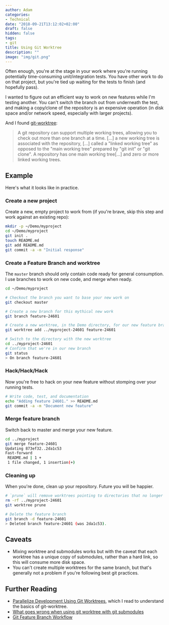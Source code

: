 ```yaml
---
author: Adam
categories:
- Technical
date: "2018-09-21T13:12:02+02:00"
draft: false
hidden: false
tags:
- git
title: Using Git Worktree
description: ""
image: "img/git.png"
---
```


Often enough, you're at the stage in your work where you're running potentially time-consuming unit/integration tests. You have other work to do on that project, but you're tied up waiting for the tests to finish (and hopefully pass).

I wanted to figure out an efficient way to work on new features while I'm testing another. You can't switch the branch out from underneath the test, and making a copy/clone of the repository is an expensive operation (in disk space and/or network speed, especially with larger projects).
<!--more-->

And I found [git-worktree](https://git-scm.com/docs/git-worktree):

> A git repository can support multiple working trees, allowing you to check out more than one branch at a time. [...]  a new working tree is associated with the repository, [...] called a "linked working tree" as opposed to the "main working tree" prepared by "git init" or "git clone". A repository has one main working tree[...] and zero or more linked working trees.

## Example
Here's what it looks like in practice.

### Create a new project

Create a new, empty project to work from (if you're brave, skip this step and work against an existing repo):

```bash
mkdir -p ~/Demo/myproject
cd ~/Demo/myproject
git init .
touch README.md
git add README.md
git commit -a -m "Initial response"
```

### Create a Feature Branch and worktree

The `master` branch should only contain code ready for general consumption. I use branches to work on new code, and merge when ready.

```bash
cd ~/Demo/myproject

# Checkout the branch you want to base your new work on
git checkout master

# Create a new branch for this mythical new work
git branch feature-24601

# Create a new worktree, in the Demo directory, for our new feature branch
git worktree add ../myproject-24601 feature-24601

# Switch to the directory with the new worktree
cd ../myproject-24601
# Confirm that we're in our new branch
git status
> On branch feature-24601
```

### Hack/Hack/Hack
Now you're free to hack on your new feature without stomping over your running tests.
```bash
# Write code, test, and documentation
echo "Adding feature 24601." >> README.md
git commit -a -m "Document new feature"
```

### Merge feature branch

Switch back to master and merge your new feature.
```bash
cd ../myproject
git merge feature-24601
Updating 873ef32..2da1c53
Fast-forward
 README.md | 1 +
 1 file changed, 1 insertion(+)
```

### Cleaning up

When you're done, clean up your repository. Future you will be happier.

```bash
# `prune` will remove worktrees pointing to directories that no longer exist
rm -rf ../myproject-24601
git worktree prune

# Delete the feature branch
git branch -d feature-24601
> Deleted branch feature-24601 (was 2da1c53).
```

## Caveats

- Mixing worktree and submodules works but with the caveat that each worktree has a unique copy of submodules, rather than a hard link, so this will consume more disk space.
- You can't create multiple worktrees for the same branch, but that's generally not a problem if you're following best git practices.

## Further Reading
- [Parallelize Development Using Git Worktrees](https://spin.atomicobject.com/2016/06/26/parallelize-development-git-worktrees/), which I read to understand the basics of git-worktree.
- [What goes wrong when using git worktree with git submodules](https://stackoverflow.com/questions/31871888/what-goes-wrong-when-using-git-worktree-with-git-submodules)
- [Git Feature Branch Workflow](https://www.atlassian.com/git/tutorials/comparing-workflows/feature-branch-workflow)
